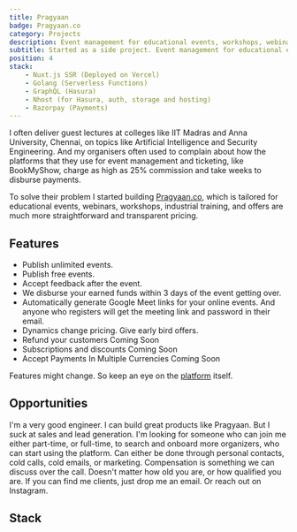 ```yaml
---
title: Pragyaan
badge: Pragyaan.co
category: Projects
description: Event management for educational events, workshops, webinars, training sessions and more.
subtitle: Started as a side project. Event management for educational events, workshops, webinars, training sessions and more.
position: 4
stack:
    - Nuxt.js SSR (Deployed on Vercel)
    - Golang (Serverless Functions)
    - GraphQL (Hasura)
    - Nhost (for Hasura, auth, storage and hosting)
    - Razorpay (Payments)
---
```


I often deliver guest lectures at colleges like IIT Madras and Anna University, Chennai, on topics like Artificial Intelligence and Security Engineering.
And my organisers often used to complain about how the platforms that they use for event management and ticketing, like BookMyShow, charge as high as 25% commission and take weeks to disburse payments.

To solve their problem I started building <a href="https://pragyaan.co">Pragyaan.co</a>, which is tailored for educational events, webinars, workshops, industrial training, and offers are much more straightforward and transparent pricing.
## Features

- Publish unlimited events.
- Publish free events.
- Accept feedback after the event.
- We disburse your earned funds within 3 days of the event getting over.
- Automatically generate Google Meet links for your online events. And anyone who registers will get the meeting link and password in their email.
- Dynamics change pricing. Give early bird offers.
- Refund your customers <badge>Coming Soon</badge>
- Subscriptions and discounts <badge>Coming Soon</badge>
- Accept Payments In Multiple Currencies <badge>Coming Soon</badge>

<alert>

Features might change. So keep an eye on the [platform](https://pragyaan.co) itself.

</alert>

## Opportunities

I'm a very good engineer. I can build great products like Pragyaan. But I suck at sales and lead generation. I'm looking for someone who can join me either part-time, or full-time, to search and onboard more organizers, who can start using the platform. Can either be done through personal contacts, cold calls, cold emails, or marketing. Compensation is something we can discuss over the call. Doesn't matter how old you are, or how qualified you are. If you can find me clients, just drop me an email. Or reach out on Instagram.

## Stack

<list :items="stack"></list>
